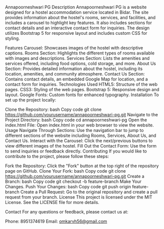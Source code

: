Annapoorneshwari PG
Description
Annapoorneshwari PG is a website designed for a hostel accommodation service located in Bidar. The site provides information about the hostel's rooms, services, and facilities, and includes a carousel to highlight key features. It also includes sections for contact details and an interactive contact form for inquiries. The design utilizes Bootstrap 5 for responsive layout and includes custom CSS for styling.

Features
Carousel: Showcases images of the hostel with descriptive captions.
Rooms Section: Highlights the different types of rooms available with images and descriptions.
Services Section: Lists the amenities and services offered, including food options, cold storage, and more.
About Us Section: Provides detailed information about the hostel, including its location, amenities, and community atmosphere.
Contact Us Section: Contains contact details, an embedded Google Map for location, and a contact form for inquiries.
Technologies Used
HTML5: Structure of the web pages.
CSS3: Styling of the web pages.
Bootstrap 5: Responsive design and layout.
Google Fonts: Custom fonts for enhanced typography.
Installation
To set up the project locally:

Clone the Repository:
bash
Copy code
git clone https://github.com/yourusername/annapoorneshwari-pg.git
Navigate to the Project Directory:
bash
Copy code
cd annapoorneshwari-pg
Open the index.html File:
Open index.html in your web browser to view the website.
Usage
Navigate Through Sections: Use the navigation bar to jump to different sections of the website including Rooms, Services, About Us, and Contact Us.
Interact with the Carousel: Click the next/previous buttons to view different images of the hostel.
Fill Out the Contact Form: Use the form to send inquiries or feedback directly.
Contributing
If you would like to contribute to the project, please follow these steps:

Fork the Repository: Click the "Fork" button at the top right of the repository page on GitHub.
Clone Your Fork:
bash
Copy code
git clone https://github.com/yourusername/annapoorneshwari-pg.git
Create a Branch:
bash
Copy code
git checkout -b feature-branch
Make Your Changes.
Push Your Changes:
bash
Copy code
git push origin feature-branch
Create a Pull Request: Go to the original repository and create a pull request from your branch.
License
This project is licensed under the MIT License. See the LICENSE file for more details.

Contact
For any questions or feedback, please contact us at:

Phone: 8951374619
Email: omkarvh56@gmail.com
